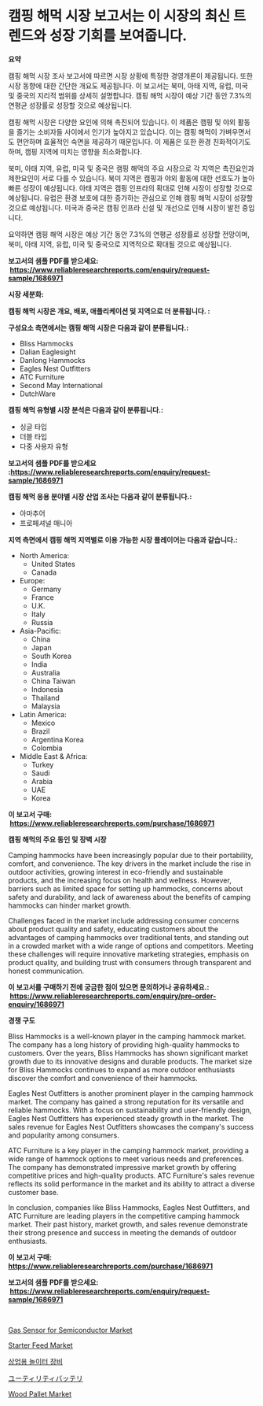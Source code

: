 <p><h1>캠핑 해먹 시장 보고서는 이 시장의 최신 트렌드와 성장 기회를 보여줍니다.</h1></p><p><strong>요약</strong></p>
<p><p>캠핑 해먹 시장 조사 보고서에 따르면 시장 상황에 특정한 경영개론이 제공됩니다. 또한 시장 동향에 대한 간단한 개요도 제공됩니다. 이 보고서는 북미, 아태 지역, 유럽, 미국 및 중국의 지리적 범위를 상세히 설명합니다. 캠핑 해먹 시장이 예상 기간 동안 7.3%의 연평균 성장률로 성장할 것으로 예상됩니다.</p><p>캠핑 해먹 시장은 다양한 요인에 의해 촉진되어 있습니다. 이 제품은 캠핑 및 야외 활동을 즐기는 소비자들 사이에서 인기가 높아지고 있습니다. 이는 캠핑 해먹이 가벼우면서도 편안하며 효율적인 숙면을 제공하기 때문입니다. 이 제품은 또한 환경 친화적이기도 하며, 캠핑 지역에 미치는 영향을 최소화합니다.</p><p>북미, 아태 지역, 유럽, 미국 및 중국은 캠핑 해먹의 주요 시장으로 각 지역은 촉진요인과 제한요인이 서로 다를 수 있습니다. 북미 지역은 캠핑과 야외 활동에 대한 선호도가 높아 빠른 성장이 예상됩니다. 아태 지역은 캠핑 인프라의 확대로 인해 시장이 성장할 것으로 예상됩니다. 유럽은 환경 보호에 대한 증가하는 관심으로 인해 캠핑 해먹 시장이 성장할 것으로 예상됩니다. 미국과 중국은 캠핑 인프라 신설 및 개선으로 인해 시장이 발전 중입니다.</p><p>요약하면 캠핑 해먹 시장은 예상 기간 동안 7.3%의 연평균 성장률로 성장할 전망이며, 북미, 아태 지역, 유럽, 미국 및 중국으로 지역적으로 확대될 것으로 예상됩니다.</p></p>
<p><strong>보고서의 샘플 PDF를 받으세요: &nbsp;<a href="https://www.reliableresearchreports.com/enquiry/request-sample/1686971">https://www.reliableresearchreports.com/enquiry/request-sample/1686971</a></strong></p>
<p><strong>시장 세분화:</strong></p>
<p><strong> 캠핑 해먹 시장은 개요, 배포, 애플리케이션 및 지역으로 더 분류됩니다. :</strong></p>
<p><strong>구성요소 측면에서는 캠핑 해먹 시장은 다음과 같이 분류됩니다.:</strong></p>
<p><ul><li>Bliss Hammocks</li><li>Dalian Eaglesight</li><li>Danlong Hammocks</li><li>Eagles Nest Outfitters</li><li>ATC Furniture</li><li>Second May International</li><li>DutchWare</li></ul></p>
<p><strong> 캠핑 해먹 유형별 시장 분석은 다음과 같이 분류됩니다.:</strong></p>
<p><ul><li>싱글 타입</li><li>더블 타입</li><li>다중 사용자 유형</li></ul></p>
<p><strong>보고서의 샘플 PDF를 받으세요 :<a href="https://www.reliableresearchreports.com/enquiry/request-sample/1686971">https://www.reliableresearchreports.com/enquiry/request-sample/1686971</a></strong></p>
<p><strong> 캠핑 해먹 응용 분야별 시장 산업 조사는 다음과 같이 분류됩니다.:</strong></p>
<p><ul><li>아마추어</li><li>프로페셔널 매니아</li></ul></p>
<p><strong>지역 측면에서 캠핑 해먹 지역별로 이용 가능한 시장 플레이어는 다음과 같습니다.:</strong></p>
<p><ul>
    <li>
        North America:
        <ul>
            <li>United States</li>
            <li>Canada</li>
        </ul>
    </li>
    <li>
        Europe:
        <ul>
            <li>Germany</li>
            <li>France</li>
            <li>U.K.</li>
            <li>Italy</li>
            <li>Russia</li>
        </ul>
    </li>
    <li>
        Asia-Pacific:
        <ul>
            <li>China</li>
            <li>Japan</li>
            <li>South Korea</li>
            <li>India</li>
            <li>Australia</li>
            <li>China Taiwan</li>
            <li>Indonesia</li>
            <li>Thailand</li>
            <li>Malaysia</li>
        </ul>
    </li>
    <li>
        Latin America:
        <ul>
            <li>Mexico</li>
            <li>Brazil</li>
            <li>Argentina Korea</li>
            <li>Colombia</li>
        </ul>
    </li>
    <li>
        Middle East & Africa:
        <ul>
            <li>Turkey</li>
            <li>Saudi</li>
            <li>Arabia</li>
            <li>UAE</li>
            <li>Korea</li>
        </ul>
    </li>
    </ul></p>
<p><strong>이 보고서 구매: &nbsp;<a href="https://www.reliableresearchreports.com/purchase/1686971">https://www.reliableresearchreports.com/purchase/1686971</a></strong></p>
<p><strong>캠핑 해먹의 주요 동인 및 장벽 시장</strong></p>
<p><p>Camping hammocks have been increasingly popular due to their portability, comfort, and convenience. The key drivers in the market include the rise in outdoor activities, growing interest in eco-friendly and sustainable products, and the increasing focus on health and wellness. However, barriers such as limited space for setting up hammocks, concerns about safety and durability, and lack of awareness about the benefits of camping hammocks can hinder market growth.</p><p>Challenges faced in the market include addressing consumer concerns about product quality and safety, educating customers about the advantages of camping hammocks over traditional tents, and standing out in a crowded market with a wide range of options and competitors. Meeting these challenges will require innovative marketing strategies, emphasis on product quality, and building trust with consumers through transparent and honest communication.</p></p>
<p><strong>이 보고서를 구매하기 전에 궁금한 점이 있으면 문의하거나 공유하세요.: &nbsp;<a href="https://www.reliableresearchreports.com/enquiry/pre-order-enquiry/1686971">https://www.reliableresearchreports.com/enquiry/pre-order-enquiry/1686971</a></strong></p>
<p><strong>경쟁 구도</strong></p>
<p><p>Bliss Hammocks is a well-known player in the camping hammock market. The company has a long history of providing high-quality hammocks to customers. Over the years, Bliss Hammocks has shown significant market growth due to its innovative designs and durable products. The market size for Bliss Hammocks continues to expand as more outdoor enthusiasts discover the comfort and convenience of their hammocks.</p><p>Eagles Nest Outfitters is another prominent player in the camping hammock market. The company has gained a strong reputation for its versatile and reliable hammocks. With a focus on sustainability and user-friendly design, Eagles Nest Outfitters has experienced steady growth in the market. The sales revenue for Eagles Nest Outfitters showcases the company's success and popularity among consumers.</p><p>ATC Furniture is a key player in the camping hammock market, providing a wide range of hammock options to meet various needs and preferences. The company has demonstrated impressive market growth by offering competitive prices and high-quality products. ATC Furniture's sales revenue reflects its solid performance in the market and its ability to attract a diverse customer base.</p><p>In conclusion, companies like Bliss Hammocks, Eagles Nest Outfitters, and ATC Furniture are leading players in the competitive camping hammock market. Their past history, market growth, and sales revenue demonstrate their strong presence and success in meeting the demands of outdoor enthusiasts.</p></p>
<p><strong>이 보고서 구매: &nbsp; <a href="https://www.reliableresearchreports.com/purchase/1686971">https://www.reliableresearchreports.com/purchase/1686971</a></strong></p>
<p><strong>보고서의 샘플 PDF를 받으세요: &nbsp;<a href="https://www.reliableresearchreports.com/enquiry/request-sample/1686971">https://www.reliableresearchreports.com/enquiry/request-sample/1686971</a></strong><strong></strong></p>
<p>&nbsp;</p>
<p><p><a href="https://issuu.com/reportprime-2/docs/gas-sensor-for-semiconductor-market-size-2030.pptx">Gas Sensor for Semiconductor Market</a></p><p><a href="https://zircon-bluebell-299.notion.site/Starter-Feed-Market-Research-Report-The-Key-To-Successful-Business-Strategy-Forecasted-for-Period-f-892656d6d48545da9996ccce4a387b76">Starter Feed Market</a></p><p><a href="https://github.com/idcefvhkdut6/Market-Research-Report-List-1/blob/main/44953562420.md">상업용 놀이터 장비</a></p><p><a href="https://github.com/ppmazlotr77499/Market-Research-Report-List-1/blob/main/71312602788.md">ユーティリティバッテリ</a></p><p><a href="https://github.com/lylyparadise/Market-Research-Report-List-2/blob/main/wood-pallet-market.md">Wood Pallet Market</a></p></p>
